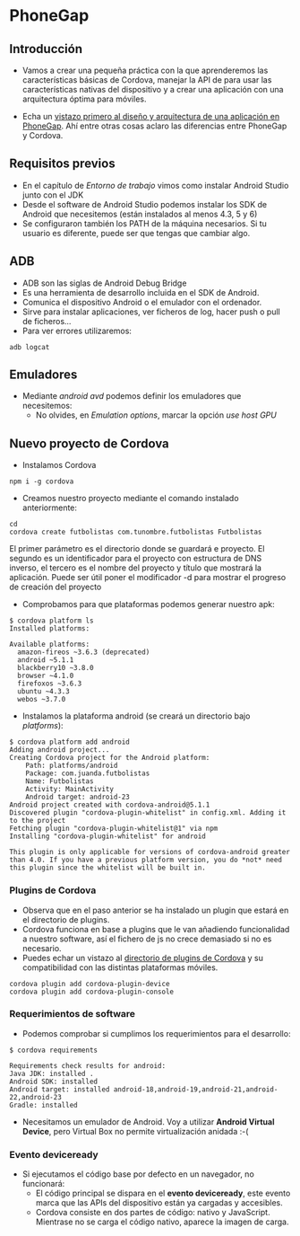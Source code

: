 # PhoneGap



## Introducción
- Vamos a crear una pequeña práctica con la que aprenderemos las características básicas de Cordova, manejar la API de para usar las características nativas del dispositivo y a crear una aplicación con una arquitectura óptima para móviles.

- Echa un [vistazo primero al diseño y  arquitectura de una aplicación en PhoneGap](http://media.formandome.es/phonegap/presentacion/phonegap_intro.html). Ahí entre otras cosas aclaro las diferencias entre PhoneGap y Cordova.



## Requisitos previos

- En el capítulo de *Entorno de trabajo* vimos como instalar Android Studio junto con el JDK
- Desde el software de Android Studio podemos instalar los SDK de Android que necesitemos (están instalados al menos 4.3, 5 y 6) 
- Se configuraron también los PATH de la máquina necesarios. Si tu usuario es diferente, puede ser que tengas que cambiar algo.


## ADB
- ADB son las siglas de Android Debug Bridge
- Es una herramienta de desarrollo incluida en el SDK de Android.
- Comunica el dispositivo Android o el emulador con el ordenador.
- Sirve para instalar aplicaciones, ver ficheros de log, hacer push o pull de ficheros...
- Para ver errores utilizaremos:
``` 
adb logcat
```


## Emuladores

- Mediante *android avd* podemos definir los emuladores que necesitemos:
  - No olvides, en *Emulation options*, marcar la opción *use host GPU*


## Nuevo proyecto de Cordova

- Instalamos Cordova
```
npm i -g cordova
```
- Creamos nuestro proyecto mediante el comando instalado anteriormente:
```
cd
cordova create futbolistas com.tunombre.futbolistas Futbolistas
```

El primer parámetro es el directorio donde se guardará e proyecto. El segundo es un identificador para el proyecto con estructura de DNS inverso, el tercero es el nombre del proyecto y título que mostrará la aplicación. Puede ser útil poner el modificador -d para mostrar el progreso de creación del proyecto

- Comprobamos para que plataformas podemos generar nuestro apk:

```
$ cordova platform ls
Installed platforms:
  
Available platforms: 
  amazon-fireos ~3.6.3 (deprecated)
  android ~5.1.1
  blackberry10 ~3.8.0
  browser ~4.1.0
  firefoxos ~3.6.3
  ubuntu ~4.3.3
  webos ~3.7.0
```

- Instalamos la plataforma android (se creará un directorio bajo *platforms*):
```
$ cordova platform add android
Adding android project...
Creating Cordova project for the Android platform:
	Path: platforms/android
	Package: com.juanda.futbolistas
	Name: Futbolistas
	Activity: MainActivity
	Android target: android-23
Android project created with cordova-android@5.1.1
Discovered plugin "cordova-plugin-whitelist" in config.xml. Adding it to the project
Fetching plugin "cordova-plugin-whitelist@1" via npm
Installing "cordova-plugin-whitelist" for android

This plugin is only applicable for versions of cordova-android greater than 4.0. If you have a previous platform version, you do *not* need this plugin since the whitelist will be built in.
```          
### Plugins de Cordova
- Observa que en el paso anterior se ha instalado un plugin que estará en el directorio de plugins.
- Cordova funciona en base a plugins que le van añadiendo funcionalidad a nuestro software, así el fichero de js no crece demasiado si no es necesario.
- Puedes echar un vistazo al [directorio de plugins de Cordova](https://cordova.apache.org/plugins/) y su compatibilidad con las distintas plataformas móviles.

```
cordova plugin add cordova-plugin-device
cordova plugin add cordova-plugin-console
```

### Requerimientos de software

- Podemos comprobar si cumplimos los requerimientos para el desarrollo:
```
$ cordova requirements

Requirements check results for android:
Java JDK: installed .
Android SDK: installed 
Android target: installed android-18,android-19,android-21,android-22,android-23
Gradle: installed 
```
- Necesitamos un emulador de Android. Voy a utilizar **Android Virtual Device**, pero Virtual Box no permite virtualización anidada :-(


### Evento deviceready
- Si ejecutamos el código base por defecto en un navegador, no funcionará:
  - El código principal se dispara en el **evento deviceready**, este evento marca que las APIs del dispositivo están ya cargadas y accesibles.
  - Cordova consiste en dos partes de código: nativo y JavaScript. Mientrase no se carga el código nativo, aparece la imagen de carga. 





